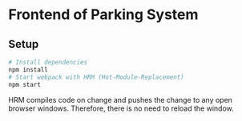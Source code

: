 # Frontend of Parking System

## Setup

```bash
# Install dependencies
npm install
# Start webpack with HRM (Hot-Module-Replacement)
npm start
```

HRM compiles code on change and pushes the change to any open browser windows. Therefore,
there is no need to reload the window.
